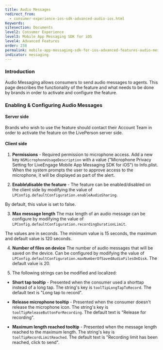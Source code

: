 ```yaml
---
title: Audio Messages
redirect_from:
  - consumer-experience-ios-sdk-advanced-audio-ios.html
Keywords:
sitesection: Documents
level2: Consumer Experience
level3: Mobile App Messaging SDK for iOS
level4: Advanced Features
order: 238
permalink: mobile-app-messaging-sdk-for-ios-advanced-features-audio-messages.html
indicator: messaging
---
```


### Introduction

Audio Messaging allows consumers to send audio messages to agents. This page describes the functionality of the feature and what needs to be done by brands in order to activate and configure the feature.

### Enabling & Configuring Audio Messages

#### Server side

Brands who wish to use the feature should contact their Account Team in order to activate the feature on the LivePerson server side.

#### Client side

1. **Permissions** - Required permission to microphone access. Add a new key ```NSMicrophoneUsageDescription``` with a value ("Microphone Privacy Setting for LiveEngage Mobile App Messaging SDK for iOS") to Info.plist. When the system prompts the user to approve access to the microphone, it will be displayed as part of the alert.

2. **Enable\disable the feature** - The feature can be enabled/disabled on the client side by modifying the value of ```LPConfig.defaultConfiguration.enableAudioSharing```.

By default, this value is set to false.

3. **Max message length** The max length of an audio message can be configure by modifying the value of ```LPConfig.defaultConfiguration.recordingDurationLimit```.

The values are in seconds. The minimum value is 15 seconds, the maximum and default value is 120 seconds.

4. **Number of files on device** The number of audio messages that will be saved on the device. Can be configured by modifying the value of ```LPConfig.defaultConfiguration.maxNumberOfSavedAudioFilesOnDisk```. The default value is 20.

5. The following strings can be modified and localized:

 * **Short tap tooltip** - Presented when the consumer used a shorttap instead of a long tap. The string's key is ```toolTipLongTapToRecord```. The default text is "Long tap to record".

 * **Release microphone tooltip** - Presented when the consumer doesn't release the microphone icon. The string's key is ```toolTipReleaseButtonForRecording```. The default text is "Release for recording".

 * **Maximum length reached tooltip** - Presented when the message length reached to the maximum length. The string's key is ```toolTipRecordLimitReached```. The default text is "Recording limit has been reached, click to send".
